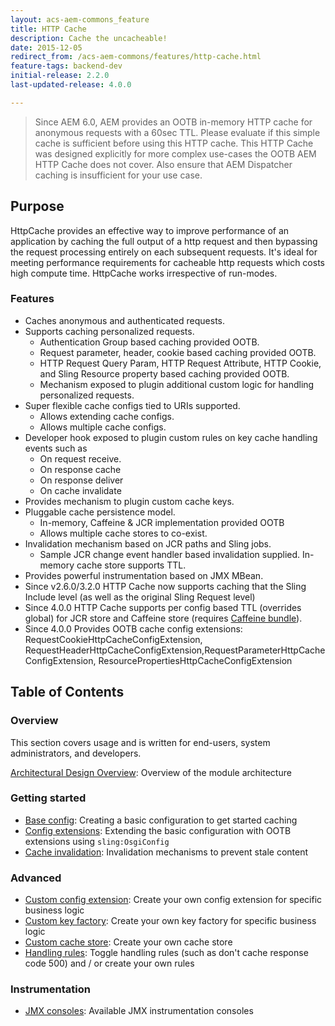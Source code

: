 ```yaml
---
layout: acs-aem-commons_feature
title: HTTP Cache
description: Cache the uncacheable!
date: 2015-12-05
redirect_from: /acs-aem-commons/features/http-cache.html
feature-tags: backend-dev
initial-release: 2.2.0
last-updated-release: 4.0.0

---
```


> Since AEM 6.0, AEM provides an OOTB in-memory HTTP cache for anonymous requests with a 60sec TTL. Please evaluate if this simple cache is sufficient before using this HTTP cache. This HTTP Cache was designed explicitly for more complex use-cases the OOTB AEM HTTP Cache does not cover. Also ensure that AEM Dispatcher caching is insufficient for your use case.

## Purpose
HttpCache provides an effective way to improve performance of an application by caching the full output of a http request and then bypassing the request processing entirely on each subsequent requests. It's ideal for meeting performance requirements for cacheable http requests which costs high compute time. HttpCache works irrespective of run-modes.

### Features
* Caches anonymous and authenticated requests.
* Supports caching personalized requests.
	* Authentication Group based caching provided OOTB.
	* Request parameter, header, cookie based caching provided OOTB.
	* HTTP Request Query Param, HTTP Request Attribute, HTTP Cookie, and Sling Resource property based caching provided OOTB.
	* Mechanism exposed to plugin additional custom logic for handling personalized requests.
* Super flexible cache configs tied to URIs supported.
	* Allows extending cache configs.
	* Allows multiple cache configs.
* Developer hook exposed to plugin custom rules on key cache handling events such as
	* On request receive.
	* On response cache
	* On response deliver
	* On cache invalidate
* Provides mechanism to plugin custom cache keys.
* Pluggable cache persistence model.
	* In-memory, Caffeine & JCR implementation provided OOTB
	* Allows multiple cache stores to co-exist.
* Invalidation mechanism based on JCR paths and Sling jobs.
	* Sample JCR change event handler based invalidation supplied.
	In-memory cache store supports TTL.
* Provides powerful instrumentation based on JMX MBean.
* Since v2.6.0/3.2.0 HTTP Cache now supports caching that the Sling Include level (as well as the original Sling Request level)
* Since 4.0.0 HTTP Cache supports per config based TTL (overrides global) for JCR store and Caffeine store (requires [Caffeine bundle](https://mvnrepository.com/artifact/com.github.ben-manes.caffeine/caffeine)).
* Since 4.0.0 Provides OOTB cache config extensions: RequestCookieHttpCacheConfigExtension, RequestHeaderHttpCacheConfigExtension,RequestParameterHttpCacheConfigExtension, ResourcePropertiesHttpCacheConfigExtension
    
## Table of Contents

### Overview
This section covers usage and is written for end-users, system administrators, and developers.

[Architectural Design Overview](subpages/architectural-design.html): Overview of the module architecture

### Getting started

* [Base config](subpages/base-config.html): Creating a basic configuration to get started caching
* [Config extensions](subpages/config-extensions.html): Extending the basic configuration with OOTB extensions using `sling:OsgiConfig`
* [Cache invalidation](subpages/invalidation.html): Invalidation mechanisms to prevent stale content

### Advanced

* [Custom config extension](subpages/creating-config-extension.html): Create your own config extension for specific business logic
* [Custom key factory](subpages/creating-key-factory.html): Create your own key factory for specific business logic
* [Custom cache store](subpages/creating-cache-store.html): Create your own cache store
* [Handling rules](subpages/handling-rules.html): Toggle handling rules (such as don't cache response code 500) and / or create your own rules

### Instrumentation

* [JMX consoles](subpages/jmx.html): Available JMX instrumentation consoles


